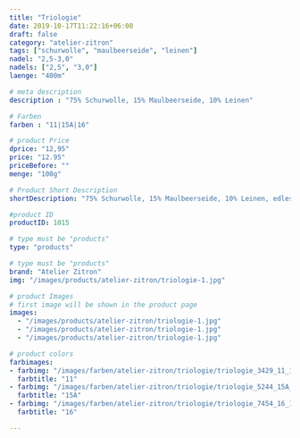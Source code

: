 ```yaml
---
title: "Triologie"
date: 2019-10-17T11:22:16+06:00
draft: false
category: "atelier-zitron"
tags: ["schurwolle", "maulbeerseide", "leinen"]
nadel: "2,5-3,0" 
nadels: ["2,5", "3,0"] 
laenge: "400m"

# meta description
description : "75% Schurwolle, 15% Maulbeerseide, 10% Leinen"

# Farben
farben : "11|15A|16"

# product Price
dprice: "12,95"
price: "12.95"
priceBefore: ""
menge: "100g"

# Product Short Description
shortDescription: "75% Schurwolle, 15% Maulbeerseide, 10% Leinen, edles Sockengarn, handgefärbt"

#product ID
productID: 1015

# type must be "products"
type: "products"

# type must be "products"
brand: "Atelier Zitron"
img: "/images/products/atelier-zitron/triologie-1.jpg"   

# product Images
# first image will be shown in the product page
images:
  - "/images/products/atelier-zitron/triologie-1.jpg"
  - "/images/products/atelier-zitron/triologie-1.jpg"
  - "/images/products/atelier-zitron/triologie-1.jpg"

# product colors
farbimages:
- farbimg: "/images/farben/atelier-zitron/triologie/triologie_3429_11_1.jpg"	
  farbtitle: "11"
- farbimg: "/images/farben/atelier-zitron/triologie/triologie_5244_15A_1.jpg"	
  farbtitle: "15A"
- farbimg: "/images/farben/atelier-zitron/triologie/triologie_7454_16_1.jpg"	
  farbtitle: "16"

---
```




